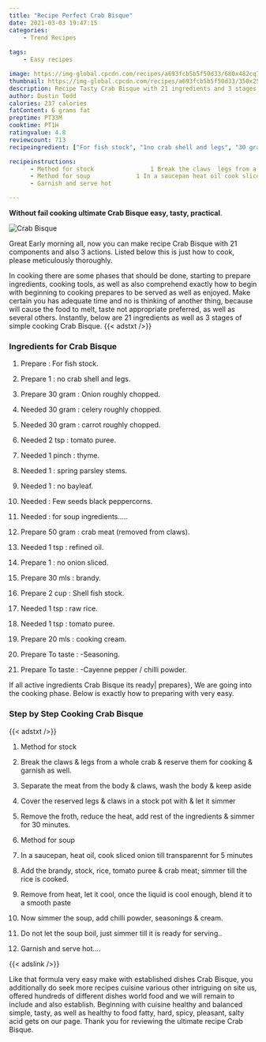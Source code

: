 ```yaml
---
title: "Recipe Perfect Crab Bisque"
date: 2021-03-03 19:47:15
categories:
    - Trend Recipes
    
tags:
    - Easy recipes

image: https://img-global.cpcdn.com/recipes/a693fcb5b5f50d33/680x482cq70/crab-bisque-recipe-main-photo.jpg
thumbnail: https://img-global.cpcdn.com/recipes/a693fcb5b5f50d33/350x250cq70/crab-bisque-recipe-main-photo.jpg
description: Recipe Tasty Crab Bisque with 21 ingredients and 3 stages of easy cooking.
author: Dustin Todd
calories: 237 calories
fatContent: 6 grams fat
preptime: PT33M
cooktime: PT1H
ratingvalue: 4.8
reviewcount: 713
recipeingredient: ["For fish stock", "1no crab shell and legs", "30 gramOnion roughly chopped", "30 gramcelery roughly chopped", "30 gramcarrot roughly chopped", "2 tsptomato puree", "1 pinchthyme", "1spring parsley stems", "1no bayleaf", "Few seeds black peppercorns", "for soup ingredients", "50 gramcrab meat removed from claws", "1 tsprefined oil", "1no onion sliced", "30 mlsbrandy", "2 cupShell fish stock", "1 tspraw rice", "1 tsptomato puree", "20 mlscooking cream", "To tasteSeasoning", "To tasteCayenne pepper  chilli powder"]

recipeinstructions: 
      - Method for stock 				1 Break the claws  legs from a whole crab  reserve them for cooking  garnish as well 				2 Separate the meat from the body  claws wash the body  keep aside				3 Cover the reserved legs  claws in a stock pot with  let it simmer				4 Remove the froth reduce the heat add rest of the ingredients  simmer for 30 minutes 
      - Method for soup				1 In a saucepan heat oil cook sliced onion till transparennt for 5 minutes				2 Add the brandy stock rice tomato puree  crab meat simmer till the rice is cooked 				3 Remove from heat let it cool once the liquid is cool enough blend it to a smooth paste				4 Now simmer the soup add chilli powder seasonings  cream 				5 Do not let the soup boil just simmer till it is ready for serving 
      - Garnish and serve hot

---
```




**Without fail cooking ultimate Crab Bisque easy, tasty, practical**. 


![Crab Bisque](https://img-global.cpcdn.com/recipes/a693fcb5b5f50d33/680x482cq70/crab-bisque-recipe-main-photo.jpg "Crab Bisque")




Great Early morning all, now you can make recipe Crab Bisque with 21 components and also 3 actions. Listed below this is just how to cook, please meticulously thoroughly.

In cooking there are some phases that should be done, starting to prepare ingredients, cooking tools, as well as also comprehend exactly how to begin with beginning to cooking prepares to be served as well as enjoyed. Make certain you has adequate time and no is thinking of another thing, because will cause the food to melt, taste not appropriate preferred, as well as several others. Instantly, below are 21 ingredients as well as 3 stages of simple cooking Crab Bisque.
{{< adstxt />}}

### Ingredients for Crab Bisque


1. Prepare  : For fish stock.

1. Prepare 1 : no crab shell and legs.

1. Prepare 30 gram : Onion roughly chopped.

1. Needed 30 gram : celery roughly chopped.

1. Needed 30 gram : carrot roughly chopped.

1. Needed 2 tsp : tomato puree.

1. Needed 1 pinch : thyme.

1. Needed 1 : spring parsley stems.

1. Needed 1 : no bayleaf.

1. Needed  : Few seeds black peppercorns.

1. Needed  : for soup ingredients.....

1. Prepare 50 gram : crab meat (removed from claws).

1. Needed 1 tsp : refined oil.

1. Prepare 1 : no onion sliced.

1. Prepare 30 mls : brandy.

1. Prepare 2 cup : Shell fish stock.

1. Needed 1 tsp : raw rice.

1. Needed 1 tsp : tomato puree.

1. Prepare 20 mls : cooking cream.

1. Prepare To taste : -Seasoning.

1. Prepare To taste : -Cayenne pepper / chilli powder.



If all active ingredients Crab Bisque its ready| prepares}, We are going into the cooking phase. Below is exactly how to preparing with very easy.

### Step by Step Cooking Crab Bisque

{{< adstxt />}}


1. Method for stock 				
1. Break the claws &amp; legs from a whole crab &amp; reserve them for cooking &amp; garnish as well. 				
2. Separate the meat from the body &amp; claws, wash the body &amp; keep aside				
3. Cover the reserved legs &amp; claws in a stock pot with &amp; let it simmer				
4. Remove the froth, reduce the heat, add rest of the ingredients &amp; simmer for 30 minutes.



1. Method for soup				
1. In a saucepan, heat oil, cook sliced onion till transparennt for 5 minutes				
2. Add the brandy, stock, rice, tomato puree &amp; crab meat; simmer till the rice is cooked. 				
3. Remove from heat, let it cool, once the liquid is cool enough, blend it to a smooth paste				
4. Now simmer the soup, add chilli powder, seasonings &amp; cream. 				
5. Do not let the soup boil, just simmer till it is ready for serving..



1. Garnish and serve hot....





{{< adslink />}}

Like that formula very easy make with established dishes Crab Bisque, you additionally do seek more recipes cuisine various other intriguing on site us, offered hundreds of different dishes world food and we will remain to include and also establish. Beginning with cuisine healthy and balanced simple, tasty, as well as healthy to food fatty, hard, spicy, pleasant, salty acid gets on our page. Thank you for reviewing the ultimate recipe Crab Bisque.
